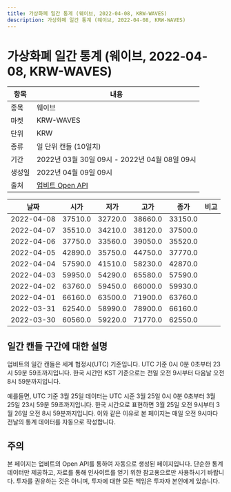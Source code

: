 ```yaml
---
title: 가상화폐 일간 통계 (웨이브, 2022-04-08, KRW-WAVES)
description: 가상화폐 일간 통계 (웨이브, 2022-04-08, KRW-WAVES)
---
```



가상화폐 일간 통계 (웨이브, 2022-04-08, KRW-WAVES)
===

|항목|내용|
|--|--|
|종목|웨이브|
|마켓|KRW-WAVES|
|단위|KRW|
|종류|일 단위 캔들 (10일치)|
|기간|2022년 03월 30일 09시 - 2022년 04월 08일 09시|
|생성일|2022년 04월 09일 09시|
|출처|[업비트 Open API](https://docs.upbit.com)|


|날짜|시가|저가|고가|종가|비고|
|--|--|--|--|--|--|
|2022-04-08|37510.0|32720.0|38660.0|33150.0|    |
|2022-04-07|35510.0|34210.0|38120.0|37500.0|    |
|2022-04-06|37750.0|33560.0|39050.0|35520.0|    |
|2022-04-05|42890.0|35750.0|44750.0|37770.0|    |
|2022-04-04|57590.0|41510.0|58230.0|42870.0|    |
|2022-04-03|59950.0|54290.0|65580.0|57590.0|    |
|2022-04-02|63760.0|59450.0|66000.0|59930.0|    |
|2022-04-01|66160.0|63500.0|71900.0|63760.0|    |
|2022-03-31|62540.0|58990.0|78900.0|66160.0|    |
|2022-03-30|60560.0|59220.0|71770.0|62550.0|    |


일간 캔들 구간에 대한 설명
---


업비트의 일간 캔들은 세계 협정시(UTC) 기준입니다. 
UTC 기준 0시 0분 0초부터 23시 59분 59초까지입니다. 
한국 시간인 KST 기준으로는 전일 오전 9시부터 다음날 오전 8시 59분까지입니다. 


예를들면, UTC 기준 3월 25일 데이터는 UTC 시준 3월 25일 0시 0분 0초부터 3월 25일 23시 59분 59초까지입니다. 
한국 시간으로 표현하면 3월 25일 오전 9시부터 3월 26일 오전 8시 59분까지입니다. 
이와 같은 이유로 본 페이지는 매일 오전 9시마다 전날의 통계 데이터를 자동으로 작성합니다. 


주의
---


본 페이지는 업비트의 Open API를 통하여 자동으로 생성된 페이지입니다. 
단순한 통계 데이터만 제공하고, 자료를 통해 인사이트를 얻기 위한 참고용으로만 사용하시기 바랍니다. 
투자를 권유하는 것은 아니며, 투자에 대한 모든 책임은 투자자 본인에게 있습니다. 
